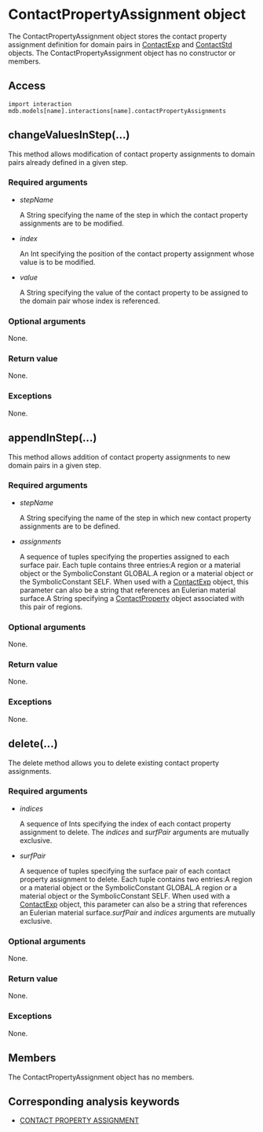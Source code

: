 # ContactPropertyAssignment object

The ContactPropertyAssignment object stores the contact property assignment definition for domain pairs in [ContactExp](https://help.3ds.com/2022/english/DSSIMULIA_Established/SIMACAEKERRefMap/simaker-c-contactexppyc.htm?ContextScope=all) and [ContactStd](https://help.3ds.com/2022/english/DSSIMULIA_Established/SIMACAEKERRefMap/simaker-c-contactstdpyc.htm?ContextScope=all) objects. The ContactPropertyAssignment object has no constructor or members.

## Access

```
import interaction
mdb.models[name].interactions[name].contactPropertyAssignments
```

## changeValuesInStep(...)



This method allows modification of contact property assignments to domain pairs already defined in a given step.



### Required arguments

- *stepName*

  A String specifying the name of the step in which the contact property assignments are to be modified.

- *index*

  An Int specifying the position of the contact property assignment whose value is to be modified.

- *value*

  A String specifying the value of the contact property to be assigned to the domain pair whose index is referenced.

### Optional arguments

None.

### Return value

None.

### Exceptions

None.



## appendInStep(...)



This method allows addition of contact property assignments to new domain pairs in a given step.



### Required arguments

- *stepName*

  A String specifying the name of the step in which new contact property assignments are to be defined.

- *assignments*

  A sequence of tuples specifying the properties assigned to each surface pair. Each tuple contains three entries:A region or a material object or the SymbolicConstant GLOBAL.A region or a material object or the SymbolicConstant SELF. When used with a [ContactExp](https://help.3ds.com/2022/english/DSSIMULIA_Established/SIMACAEKERRefMap/simaker-c-contactexppyc.htm?ContextScope=all) object, this parameter can also be a string that references an Eulerian material surface.A String specifying a [ContactProperty](https://help.3ds.com/2022/english/DSSIMULIA_Established/SIMACAEKERRefMap/simaker-c-contactpropertypyc.htm?ContextScope=all) object associated with this pair of regions.

### Optional arguments

None.

### Return value

None.

### Exceptions

None.



## delete(...)



The delete method allows you to delete existing contact property assignments.



### Required arguments

- *indices*

  A sequence of Ints specifying the index of each contact property assignment to delete. The *indices* and *surfPair* arguments are mutually exclusive.

- *surfPair*

  A sequence of tuples specifying the surface pair of each contact property assignment to delete. Each tuple contains two entries:A region or a material object or the SymbolicConstant GLOBAL.A region or a material object or the SymbolicConstant SELF. When used with a [ContactExp](https://help.3ds.com/2022/english/DSSIMULIA_Established/SIMACAEKERRefMap/simaker-c-contactexppyc.htm?ContextScope=all) object, this parameter can also be a string that references an Eulerian material surface.*surfPair* and *indices* arguments are mutually exclusive.

### Optional arguments

None.

### Return value

None.

### Exceptions

None.



## Members

The ContactPropertyAssignment object has no members.



## Corresponding analysis keywords

- [CONTACT PROPERTY ASSIGNMENT](https://help.3ds.com/2022/english/DSSIMULIA_Established/SIMACAEKEYRefMap/simakey-r-contactpropertyassignment.htm?ContextScope=all#simakey-r-contactpropertyassignment)
